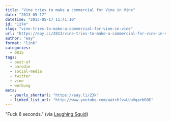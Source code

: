 ```yaml
---
title: "Vine tries to make a commercial for Vine in Vine"
date: "2013-05-17"
datetime: "2013-05-17 11:41:10"
id: "1274"
slug: "vine-tries-to-make-a-commercial-for-vine-in-vine"
url: "https://eay.cc/2013/vine-tries-to-make-a-commercial-for-vine-in-vine/"
author: "eay"
format: "link"
categories:
  - 0815
tags:
  - best-of
  - parodie
  - social-media
  - twitter
  - vine
  - werbung
meta:
  - yourls_shorturl: "https://eay.li/23k"
  - linked_list_url: "http://www.youtube.com/watch?v=LUuVgarbROE"
---
```


"Fuck 6 seconds." (via [Laughing Squid](http://laughingsquid.com/what-if-vine-made-a-commercial-for-vine-using-vine/))
